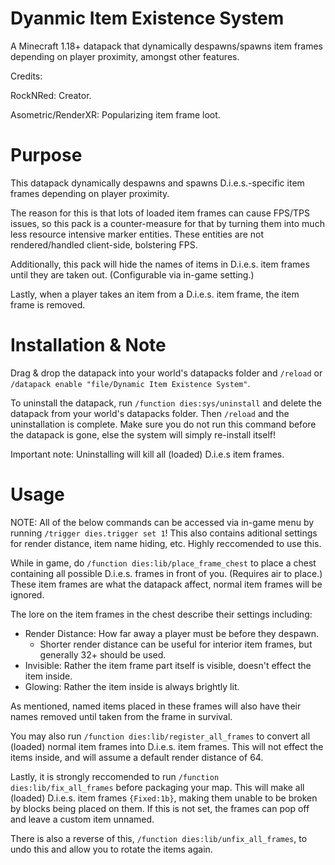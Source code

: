 # Dyanmic Item Existence System
A Minecraft 1.18+ datapack that dynamically despawns/spawns item frames depending on player proximity, amongst other features.

Credits:

RockNRed: Creator.

Asometric/RenderXR: Popularizing item frame loot.

# Purpose

This datapack dynamically despawns and spawns D.i.e.s.-specific item frames depending on player proximity.

The reason for this is that lots of loaded item frames can cause FPS/TPS issues, so this pack is a counter-measure for that by turning them into much less resource intensive marker entities. These entities are not rendered/handled client-side, bolstering FPS.

Additionally, this pack will hide the names of items in D.i.e.s. item frames until they are taken out. (Configurable via in-game setting.)

Lastly, when a player takes an item from a D.i.e.s. item frame, the item frame is removed.

# Installation & Note

Drag & drop the datapack into your world's datapacks folder and `/reload` or `/datapack enable "file/Dynamic Item Existence System"`.

To uninstall the datapack, run `/function dies:sys/uninstall` and delete the datapack from your world's datapacks folder.
Then `/reload` and the uninstallation is complete. Make sure you do not run this command before the datapack is gone, else the system will simply re-install itself!

Important note: Uninstalling will kill all (loaded) D.i.e.s item frames.

# Usage

NOTE: All of the below commands can be accessed via in-game menu by running `/trigger dies.trigger set 1`!
This also contains aditional settings for render distance, item name hiding, etc. Highly reccomended to use this.

While in game, do `/function dies:lib/place_frame_chest` to place a chest containing all possible D.i.e.s. frames in front of you. (Requires air to place.)
These item frames are what the datapack affect, normal item frames will be ignored.

The lore on the item frames in the chest describe their settings including:
- Render Distance: How far away a player must be before they despawn.
  - Shorter render distance can be useful for interior item frames, but generally 32+ should be used.
- Invisible: Rather the item frame part itself is visible, doesn't effect the item inside.
- Glowing: Rather the item inside is always brightly lit.

As mentioned, named items placed in these frames will also have their names removed until taken from the frame in survival.

You may also run `/function dies:lib/register_all_frames` to convert all (loaded) normal item frames into D.i.e.s. item frames. This will not effect the items inside, and will assume a default render distance of 64.

Lastly, it is strongly reccomended to run `/function dies:lib/fix_all_frames` before packaging your map. This will make all (loaded) D.i.e.s. item frames `{Fixed:1b}`, making them unable to be broken by blocks being placed on them. If this is not set, the frames can pop off and leave a custom item unnamed.

There is also a reverse of this, `/function dies:lib/unfix_all_frames`, to undo this and allow you to rotate the items again.